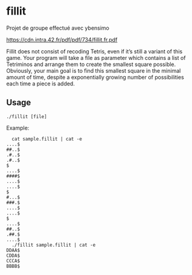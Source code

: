 # fillit

Projet de groupe effectué avec ybensimo

https://cdn.intra.42.fr/pdf/pdf/734/fillit.fr.pdf

Fillit does not consist of recoding Tetris, even if it’s still a variant of this game.
Your program will take a file as parameter which contains a list of Tetriminos and
arrange them to create the smallest square possible. Obviously, your main goal is to
find this smallest square in the minimal amount of time, despite a exponentially growing
number of possibilities each time a piece is added.
## Usage
`./fillit [file]`

Example:
```
  cat sample.fillit | cat -e
....$
##..$
.#..$
.#..$
$
....$
####$
....$
....$
$
#...$
###.$
....$
....$
$
....$
##..$
.##.$
....$
  ./fillit sample.fillit | cat -e
DDAA$
CDDA$
CCCA$
BBBB$
```
